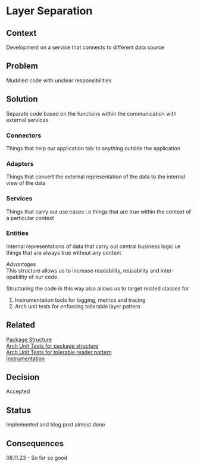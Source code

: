 # Layer Separation

## Context
Development on a service that connects to different data source

## Problem
Muddled code with unclear responsibilities

## Solution
Separate code based on the functions within the communication with external services

### Connectors  
Things that help our application talk to anything outside the application
### Adaptors 
Things that convert the external representation of the data to the internal view of the data
### Services 
Things that carry out use cases i.e things that are true within the context of a particular context 
### Entities  
Internal representations of data that carry out central business logic i.e things that are always true without any context

_Advantages_  
This structure allows us to increase readability, reusability and inter-opability of our code. 

Structuring the code in this way also allows us to target related classes for 
1. Instrumentation tools for logging, metrics and tracing 
2. Arch unit tests for enforcing tollerable layer pattern

## Related
[Package Structure](package-structure.md)  
[Arch Unit Tests for package structure](../testing/structure%20testing/package-structure.md)  
[Arch Unit Tests for tolerable reader pattern](../testing/structure%20testing/tolerable-reader.md)  
[Instrumentation](../observability/intrumentation.md)

## Decision
Accepted

## Status
Implemented and blog post almost done

## Consequences
08.11.23 - So far so good
